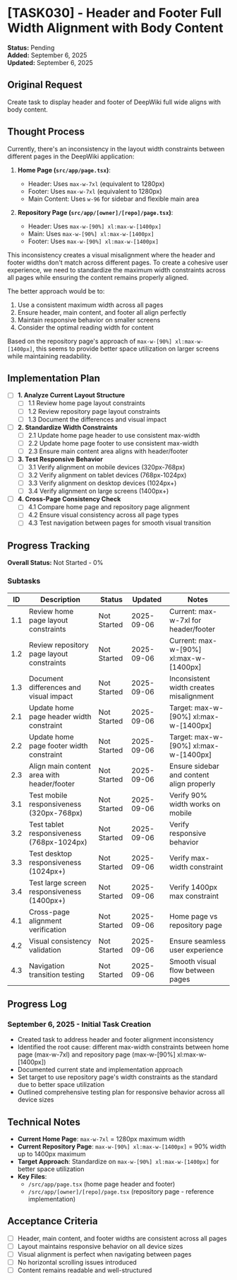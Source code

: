# [TASK030] - Header and Footer Full Width Alignment with Body Content

**Status:** Pending  
**Added:** September 6, 2025  
**Updated:** September 6, 2025

## Original Request
Create task to display header and footer of DeepWiki full wide aligns with body content.

## Thought Process
Currently, there's an inconsistency in the layout width constraints between different pages in the DeepWiki application:

1. **Home Page (`src/app/page.tsx`)**: 
   - Header: Uses `max-w-7xl` (equivalent to 1280px)
   - Footer: Uses `max-w-7xl` (equivalent to 1280px)
   - Main Content: Uses `w-96` for sidebar and flexible main area

2. **Repository Page (`src/app/[owner]/[repo]/page.tsx`)**:
   - Header: Uses `max-w-[90%] xl:max-w-[1400px]`
   - Main: Uses `max-w-[90%] xl:max-w-[1400px]`
   - Footer: Uses `max-w-[90%] xl:max-w-[1400px]`

This inconsistency creates a visual misalignment where the header and footer widths don't match across different pages. To create a cohesive user experience, we need to standardize the maximum width constraints across all pages while ensuring the content remains properly aligned.

The better approach would be to:
1. Use a consistent maximum width across all pages
2. Ensure header, main content, and footer all align perfectly
3. Maintain responsive behavior on smaller screens
4. Consider the optimal reading width for content

Based on the repository page's approach of `max-w-[90%] xl:max-w-[1400px]`, this seems to provide better space utilization on larger screens while maintaining readability.

## Implementation Plan
- [ ] **1. Analyze Current Layout Structure** 
  - [ ] 1.1 Review home page layout constraints
  - [ ] 1.2 Review repository page layout constraints  
  - [ ] 1.3 Document the differences and visual impact
  
- [ ] **2. Standardize Width Constraints**
  - [ ] 2.1 Update home page header to use consistent max-width
  - [ ] 2.2 Update home page footer to use consistent max-width
  - [ ] 2.3 Ensure main content area aligns with header/footer
  
- [ ] **3. Test Responsive Behavior**
  - [ ] 3.1 Verify alignment on mobile devices (320px-768px)
  - [ ] 3.2 Verify alignment on tablet devices (768px-1024px)
  - [ ] 3.3 Verify alignment on desktop devices (1024px+)
  - [ ] 3.4 Verify alignment on large screens (1400px+)
  
- [ ] **4. Cross-Page Consistency Check**
  - [ ] 4.1 Compare home page and repository page alignment
  - [ ] 4.2 Ensure visual consistency across all page types
  - [ ] 4.3 Test navigation between pages for smooth visual transition

## Progress Tracking

**Overall Status:** Not Started - 0%

### Subtasks
| ID | Description | Status | Updated | Notes |
|----|-------------|--------|---------|-------|
| 1.1 | Review home page layout constraints | Not Started | 2025-09-06 | Current: max-w-7xl for header/footer |
| 1.2 | Review repository page layout constraints | Not Started | 2025-09-06 | Current: max-w-[90%] xl:max-w-[1400px] |
| 1.3 | Document differences and visual impact | Not Started | 2025-09-06 | Inconsistent width creates misalignment |
| 2.1 | Update home page header width constraint | Not Started | 2025-09-06 | Target: max-w-[90%] xl:max-w-[1400px] |
| 2.2 | Update home page footer width constraint | Not Started | 2025-09-06 | Target: max-w-[90%] xl:max-w-[1400px] |
| 2.3 | Align main content area with header/footer | Not Started | 2025-09-06 | Ensure sidebar and content align properly |
| 3.1 | Test mobile responsiveness (320px-768px) | Not Started | 2025-09-06 | Verify 90% width works on mobile |
| 3.2 | Test tablet responsiveness (768px-1024px) | Not Started | 2025-09-06 | Verify responsive behavior |
| 3.3 | Test desktop responsiveness (1024px+) | Not Started | 2025-09-06 | Verify max-width constraint |
| 3.4 | Test large screen responsiveness (1400px+) | Not Started | 2025-09-06 | Verify 1400px max constraint |
| 4.1 | Cross-page alignment verification | Not Started | 2025-09-06 | Home page vs repository page |
| 4.2 | Visual consistency validation | Not Started | 2025-09-06 | Ensure seamless user experience |
| 4.3 | Navigation transition testing | Not Started | 2025-09-06 | Smooth visual flow between pages |

## Progress Log
### September 6, 2025 - Initial Task Creation
- Created task to address header and footer alignment inconsistency
- Identified the root cause: different max-width constraints between home page (max-w-7xl) and repository page (max-w-[90%] xl:max-w-[1400px])
- Documented current state and implementation approach
- Set target to use repository page's width constraints as the standard due to better space utilization
- Outlined comprehensive testing plan for responsive behavior across all device sizes

## Technical Notes
- **Current Home Page**: `max-w-7xl` = 1280px maximum width
- **Current Repository Page**: `max-w-[90%] xl:max-w-[1400px]` = 90% width up to 1400px maximum
- **Target Approach**: Standardize on `max-w-[90%] xl:max-w-[1400px]` for better space utilization
- **Key Files**: 
  - `/src/app/page.tsx` (home page header and footer)
  - `/src/app/[owner]/[repo]/page.tsx` (repository page - reference implementation)

## Acceptance Criteria
- [ ] Header, main content, and footer widths are consistent across all pages
- [ ] Layout maintains responsive behavior on all device sizes
- [ ] Visual alignment is perfect when navigating between pages
- [ ] No horizontal scrolling issues introduced
- [ ] Content remains readable and well-structured
